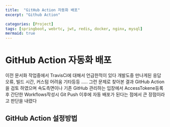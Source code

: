 ```yaml
---
title:  "GitHub Action 자동화 배포"
excerpt: "Github Action"

categories: [Project]
tags: [springboot, webrtc, jwt, redis, docker, nginx, mysql]
mermaid: true
---
```



# GitHub Action 자동화 배포
 이전 문서화 작업중에서 TravisCi에 대해서 언급한적이 있다
개발도중 만나게된 응답 오류, 빌드 시간, 커스텀 어려움 기타등등 .....
그런 문제로 찾아본 결과 GitHub Action을 검토 하였으며 
속도측면이나 기존 GitHub 관리하는 입장에서 AccessTokene등록후 간단한 Workflows작성시 Git Push 이후에 자동 배포가 된다는 점에서 큰 장점이라고 판단을 내렸다

## GitHub Action 설정방법


